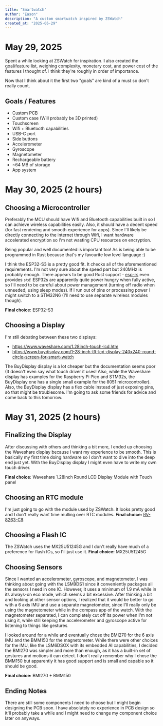 ```yaml
---
title: "Smartwatch"
author: "Eason"
description: "A custom smartwatch inspired by ZSWatch"
created_at: "2025-05-29"
---
```


# May 29, 2025
Spent a while looking at ZSWatch for inspiration. I also created the goal/feature list, weighing complexity, monetary cost, and power cost of the features I thought of. I think they're roughly in order of importance.

Now that I think about it the first two "goals" are kind of a must so don't really count.
## Goals / Features
- Custom PCB
- Custom case (Will probably be 3D printed)
- Touchscreen
- Wifi + Bluetooth capabilities
- USB-C port
- Side buttons
- Accelerometer
- Gyroscope
- Magnetometer
- Rechargeable battery
- ~64 MB of storage
- App system

# May 30, 2025 (2 hours)
## Choosing a Microcontroller
Preferably the MCU should have Wifi and Bluetooth capabilities built in so I can achieve wireless capabilities easily. Also, it should have a decent speed (for fast rendering and smooth experience for apps). Since I'll likely be directly connecting to the internet through Wifi, I want hardware accelerated encryption so I'm not wasting CPU resources on encryption.

Being popular and well documented is important too! As is being able to be programmed in Rust because that's my favourite low level language :)

I think the ESP32-S3 is a pretty good fit. It checks all of the aforementioned requirements. I'm not very sure about the speed part but 240MHz is probably enough. There appears to be good Rust support - [esp-rs](https://docs.esp-rs.org/book/) even provides `std`! ESP32s are apparently quite power hungry when fully active, so I'll need to be careful about power management (turning off radio when unneeded, using sleep modes). If I run out of pins or processing power I might switch to a STM32N6 (I'll need to use separate wireless modules though).

**Final choice:** ESP32-S3

## Choosing a Display
I'm still debating between these two displays:
- https://www.waveshare.com/1.28inch-touch-lcd.htm
- https://www.buydisplay.com/1-28-inch-tft-lcd-display-240x240-round-circle-screen-for-smart-watch

The BuyDisplay display is a lot cheaper but the documentation seems poor (It doesn't even say what touch driver it uses! Also, while the Waveshare display has examples for the Raspberry Pi Pico and STM32s, the BuyDisplay one has a single small example for the 8051 microcontroller). Also, the BuyDisplay display has a flex cable instead of just exposing pins, so that might be troublesome. I'm going to ask some friends for advice and come back to this tomorrow.

# May 31, 2025 (2 hours)
## Finalizing the Display
After discussing with others and thinking a bit more, I ended up choosing the Waveshare display because I want my experience to be smooth. This is basically my first time doing hardware so I don't want to dive into the deep end just yet. With the BuyDisplay display I might even have to write my own touch driver.

**Final choice:** Waveshare 1.28inch Round LCD Display Module with Touch panel

## Choosing an RTC module
I'm just going to go with the module used by ZSWatch. It looks pretty good and I don't really want time mulling over RTC modules.
**Final choice:** [RV-8263-C8](https://www.microcrystal.com/en/products/real-time-clock-rtc-modules/rv-8263-c8)

## Choosing a Flash IC
The ZSWatch uses the MX25U51245G and I don't really have much of a preference for flash ICs, so I'll just use it.
**Final choice:** MX25U51245G

## Choosing Sensors
Since I wanted an accelerometer, gyroscope, and magnetometer, I was thinking about going with the LSM9DS1 since it conveniently packages all the sensors I need in one IC. However, it uses a minimum of 1.9 mA while in its always-on eco mode, which seems a bit excessive. After thinking a bit and looking at other sensor options, I realized that it would be better to go with a 6 axis IMU and use a separate magnetometer, since I'll really only be using the magnetometer while in the compass app of the watch. With the magnetometer separated, I can completely cut off its power when I'm not using it, while still keeping the accelerometer and gyroscope active for listening to things like gestures.

I looked around for a while and eventually chose the BMI270 for the 6 axis IMU and the BMM150 for the magnetometer. While there were other choices for the IMU, like the LSM6DSOX with its embedded AI capabilities, I decided the BMI270 was simpler and more than enough, as it has a built-in set of gestures and motions it can detect. I don't really remember why I chose the BMM150 but apparently it has good support and is small and capable so it should be good.

**Final choice:** BMI270 + BMM150

## Ending Notes
There are still some components I need to choose but I might begin designing the PCB soon. I have absolutely no experience in PCB design so it'll probably take a while and I might need to change my component choice later on anyways.
